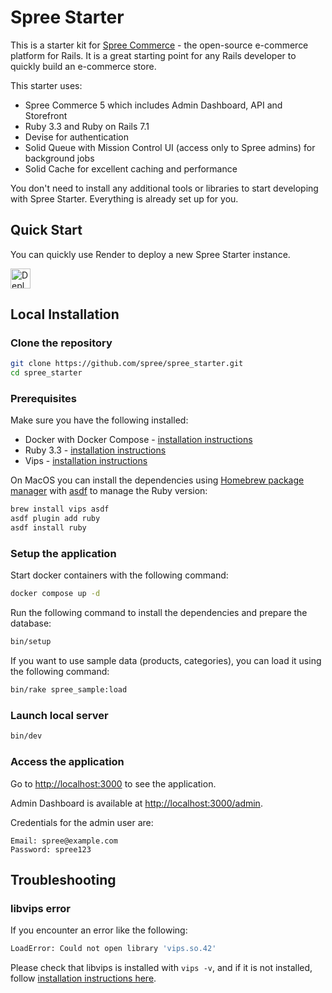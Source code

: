 # Spree Starter

This is a starter kit for [Spree Commerce](https://spreecommerce.org) - the open-source e-commerce platform for Rails. It is a great starting point for any Rails developer to quickly build an e-commerce store.

This starter uses:

* Spree Commerce 5 which includes Admin Dashboard, API and Storefront
* Ruby 3.3 and Ruby on Rails 7.1
* Devise for authentication
* Solid Queue with Mission Control UI (access only to Spree admins) for background jobs
* Solid Cache for excellent caching and performance

You don't need to install any additional tools or libraries to start developing with Spree Starter. Everything is already set up for you.

## Quick Start

You can quickly use Render to deploy a new Spree Starter instance.

<a href="https://render.com/deploy?repo=https://github.com/spree/spree_starter/tree/main">
  <img src="https://render.com/images/deploy-to-render-button.svg" alt="Deploy to Render" height=32>
</a>

## Local Installation

### Clone the repository

```bash
git clone https://github.com/spree/spree_starter.git
cd spree_starter
```

### Prerequisites

Make sure you have the following installed:
* Docker with Docker Compose - [installation instructions](https://docs.docker.com/get-docker/)
* Ruby 3.3 - [installation instructions](https://www.ruby-lang.org/en/documentation/installation/)
* Vips - [installation instructions](https://libvips.github.io/libvips/install.html)

On MacOS you can install the dependencies using [Homebrew package manager](https://brew.sh/) with [asdf](https://asdf-vm.com/) to manage the Ruby version:

```bash
brew install vips asdf
asdf plugin add ruby
asdf install ruby
```

### Setup the application

Start docker containers with the following command:

```bash
docker compose up -d
```

Run the following command to install the dependencies and prepare the database:

```bash
bin/setup
```

If you want to use sample data (products, categories), you can load it using the following command:

```bash
bin/rake spree_sample:load
```

### Launch local server

```bash
bin/dev
```

### Access the application

Go to [http://localhost:3000](http://localhost:3000) to see the application.

Admin Dashboard is available at [http://localhost:3000/admin](http://localhost:3000/admin).

Credentials for the admin user are:

```
Email: spree@example.com
Password: spree123
```

## Troubleshooting

### libvips error

If you encounter an error like the following:

```bash
LoadError: Could not open library 'vips.so.42'
```

Please check that libvips is installed with `vips -v`, and if it is not installed, follow [installation instructions here](https://www.libvips.org/install.html).
